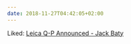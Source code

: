 ```yaml
---
date: 2018-11-27T04:42:05+02:00
---
```


Liked: [Leica Q-P Announced - Jack Baty](https://www.baty.net/2018/leica-q-p-announced/)

